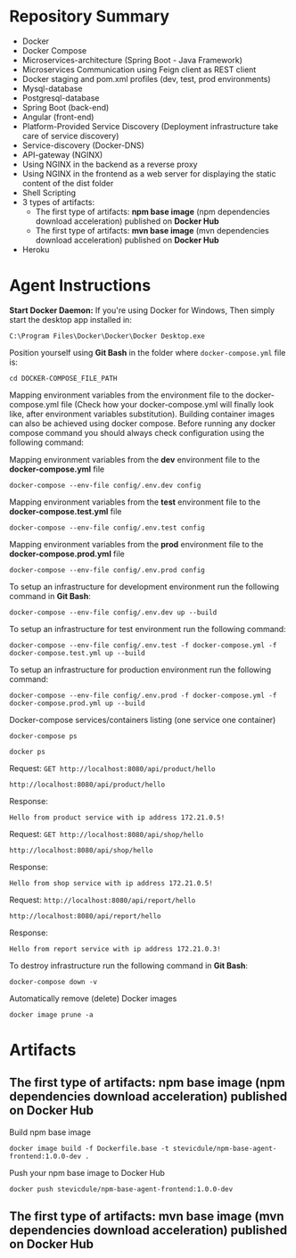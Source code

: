 # Repository Summary
* Docker  
* Docker Compose
* Microservices-architecture (Spring Boot - Java Framework)
* Microservices Communication using Feign client as REST client
* Docker staging and pom.xml profiles (dev, test, prod environments)
* Mysql-database
* Postgresql-database
* Spring Boot (back-end)
* Angular (front-end)
* Platform-Provided Service Discovery (Deployment infrastructure take care of service discovery)
* Service-discovery (Docker-DNS)
* API-gateway (NGINX)
* Using NGINX in the backend as a reverse proxy
* Using NGINX in the frontend as a web server for displaying the static content of the dist folder
* Shell Scripting
* 3 types of artifacts:
  * The first type of artifacts: **npm base image** (npm dependencies download acceleration) published on **Docker Hub**
  * The first type of artifacts: **mvn base image** (mvn dependencies download acceleration) published on **Docker Hub**
* Heroku

# Agent Instructions
**Start Docker Daemon:** If you're using Docker for Windows, Then simply start the desktop app installed in:
```shell
C:\Program Files\Docker\Docker\Docker Desktop.exe
```
Position yourself using **Git Bash** in the folder where `docker-compose.yml` file is:
```
cd DOCKER-COMPOSE_FILE_PATH
```
Mapping environment variables from the environment file to the docker-compose.yml file (Check how your docker-compose.yml will finally look like, after environment variables substitution). Building container images can also be achieved using docker compose. Before running any docker compose command you should always check configuration using the following command:

Mapping environment variables from the **dev** environment file to the **docker-compose.yml** file
```shell
docker-compose --env-file config/.env.dev config
```
Mapping environment variables from the **test** environment file to the **docker-compose.test.yml** file
```shell
docker-compose --env-file config/.env.test config
```
Mapping environment variables from the **prod** environment file to the **docker-compose.prod.yml** file
```shell
docker-compose --env-file config/.env.prod config
```
To setup an infrastructure for development environment run the following command in **Git Bash**:
```shell
docker-compose --env-file config/.env.dev up --build
```
To setup an infrastructure for test environment run the following command:
```shell
docker-compose --env-file config/.env.test -f docker-compose.yml -f docker-compose.test.yml up --build
```
To setup an infrastructure for production environment run the following command:
```shell
docker-compose --env-file config/.env.prod -f docker-compose.yml -f docker-compose.prod.yml up --build
```
Docker-compose services/containers listing (one service one container)
```shell
docker-compose ps
```
```shell
docker ps
```
Request:
```GET http://localhost:8080/api/product/hello```  
```
http://localhost:8080/api/product/hello
```
Response:
```
Hello from product service with ip address 172.21.0.5!
```
Request:
```GET http://localhost:8080/api/shop/hello```  
```
http://localhost:8080/api/shop/hello
```
Response:
```
Hello from shop service with ip address 172.21.0.5!
```
Request:
```http://localhost:8080/api/report/hello```  
```
http://localhost:8080/api/report/hello
```
Response:
```
Hello from report service with ip address 172.21.0.3!
```

To destroy infrastructure run the following command in **Git Bash**:
```shell
docker-compose down -v
```
Automatically remove (delete) Docker images
```shell
docker image prune -a
```
# Artifacts
## The first type of artifacts: npm base image (npm dependencies download acceleration) published on Docker Hub
Build npm base image
```shell
docker image build -f Dockerfile.base -t stevicdule/npm-base-agent-frontend:1.0.0-dev .
```
Push your npm base image to Docker Hub
```shell
docker push stevicdule/npm-base-agent-frontend:1.0.0-dev
```
## The first type of artifacts: mvn base image (mvn dependencies download acceleration) published on Docker Hub
